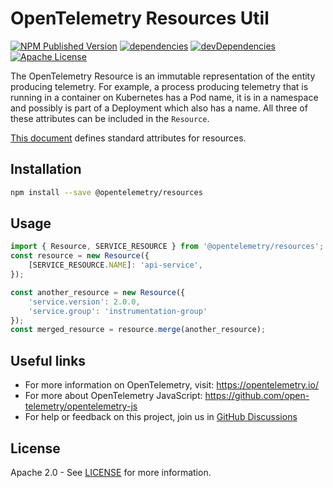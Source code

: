 # OpenTelemetry Resources Util

[![NPM Published Version][npm-img]][npm-url]
[![dependencies][dependencies-image]][dependencies-url]
[![devDependencies][devDependencies-image]][devDependencies-url]
[![Apache License][license-image]][license-image]

The OpenTelemetry Resource is an immutable representation of the entity producing telemetry. For example, a process producing telemetry that is running in a container on Kubernetes has a Pod name, it is in a namespace and possibly is part of a Deployment which also has a name. All three of these attributes can be included in the `Resource`.

[This document][resource-semantic_conventions] defines standard attributes for resources.

## Installation

```bash
npm install --save @opentelemetry/resources
```

## Usage

```typescript
import { Resource, SERVICE_RESOURCE } from '@opentelemetry/resources';
const resource = new Resource({
    [SERVICE_RESOURCE.NAME]: 'api-service',
});

const another_resource = new Resource({
    'service.version': 2.0.0,
    'service.group': 'instrumentation-group'
});
const merged_resource = resource.merge(another_resource);
```

## Useful links

- For more information on OpenTelemetry, visit: <https://opentelemetry.io/>
- For more about OpenTelemetry JavaScript: <https://github.com/open-telemetry/opentelemetry-js>
- For help or feedback on this project, join us in [GitHub Discussions][discussions-url]

## License

Apache 2.0 - See [LICENSE][license-url] for more information.

[discussions-url]: https://github.com/open-telemetry/opentelemetry-js/discussions
[license-url]: https://github.com/open-telemetry/opentelemetry-js/blob/main/LICENSE
[license-image]: https://img.shields.io/badge/license-Apache_2.0-green.svg?style=flat
[dependencies-image]: https://david-dm.org/open-telemetry/opentelemetry-js/status.svg?path=packages/opentelemetry-resources
[dependencies-url]: https://david-dm.org/open-telemetry/opentelemetry-js?path=packages%2Fopentelemetry-resources
[devDependencies-image]: https://david-dm.org/open-telemetry/opentelemetry-js/dev-status.svg?path=packages/opentelemetry-resources
[devDependencies-url]: https://david-dm.org/open-telemetry/opentelemetry-js?path=packages%2Fopentelemetry-resources&type=dev
[npm-url]: https://www.npmjs.com/package/@opentelemetry/resources
[npm-img]: https://badge.fury.io/js/%40opentelemetry%2Fresources.svg

[resource-semantic_conventions]: https://github.com/open-telemetry/opentelemetry-specification/tree/master/specification/resource/semantic_conventions
